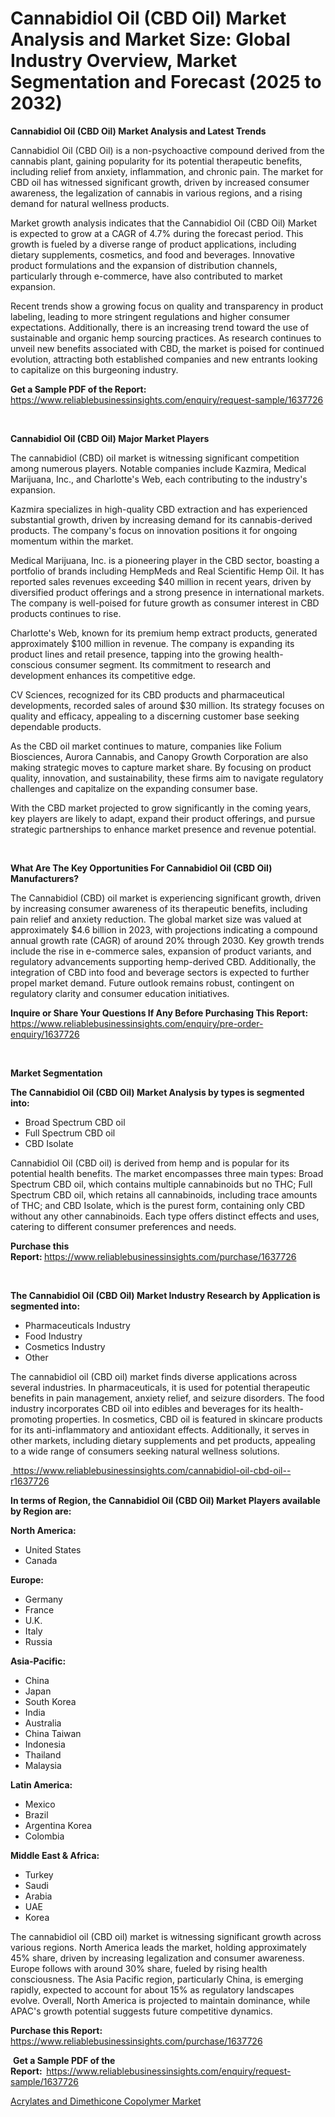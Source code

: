 <p><h1>Cannabidiol Oil (CBD Oil) Market Analysis and Market Size: Global Industry Overview, Market Segmentation and Forecast (2025 to 2032)</h1></p><p><strong>Cannabidiol Oil (CBD Oil) Market Analysis and Latest Trends</strong></p>
<p><p>Cannabidiol Oil (CBD Oil) is a non-psychoactive compound derived from the cannabis plant, gaining popularity for its potential therapeutic benefits, including relief from anxiety, inflammation, and chronic pain. The market for CBD oil has witnessed significant growth, driven by increased consumer awareness, the legalization of cannabis in various regions, and a rising demand for natural wellness products.</p><p>Market growth analysis indicates that the Cannabidiol Oil (CBD Oil) Market is expected to grow at a CAGR of 4.7% during the forecast period. This growth is fueled by a diverse range of product applications, including dietary supplements, cosmetics, and food and beverages. Innovative product formulations and the expansion of distribution channels, particularly through e-commerce, have also contributed to market expansion.</p><p>Recent trends show a growing focus on quality and transparency in product labeling, leading to more stringent regulations and higher consumer expectations. Additionally, there is an increasing trend toward the use of sustainable and organic hemp sourcing practices. As research continues to unveil new benefits associated with CBD, the market is poised for continued evolution, attracting both established companies and new entrants looking to capitalize on this burgeoning industry.</p></p>
<p><strong>Get a Sample PDF of the Report:&nbsp;</strong> <a href="https://www.reliablebusinessinsights.com/enquiry/request-sample/1637726?utm_campaign=3360&utm_medium=2&utm_source=Github&utm_content=ia&utm_term=23032025&utm_id=cannabidiol-oil-cbd-oil">https://www.reliablebusinessinsights.com/enquiry/request-sample/1637726</a></p>
<p>&nbsp;</p>
<p><strong>Cannabidiol Oil (CBD Oil) Major Market Players</strong></p>
<p><p>The cannabidiol (CBD) oil market is witnessing significant competition among numerous players. Notable companies include Kazmira, Medical Marijuana, Inc., and Charlotte's Web, each contributing to the industry's expansion.</p><p>Kazmira specializes in high-quality CBD extraction and has experienced substantial growth, driven by increasing demand for its cannabis-derived products. The company's focus on innovation positions it for ongoing momentum within the market.</p><p>Medical Marijuana, Inc. is a pioneering player in the CBD sector, boasting a portfolio of brands including HempMeds and Real Scientific Hemp Oil. It has reported sales revenues exceeding $40 million in recent years, driven by diversified product offerings and a strong presence in international markets. The company is well-poised for future growth as consumer interest in CBD products continues to rise.</p><p>Charlotte's Web, known for its premium hemp extract products, generated approximately $100 million in revenue. The company is expanding its product lines and retail presence, tapping into the growing health-conscious consumer segment. Its commitment to research and development enhances its competitive edge.</p><p>CV Sciences, recognized for its CBD products and pharmaceutical developments, recorded sales of around $30 million. Its strategy focuses on quality and efficacy, appealing to a discerning customer base seeking dependable products.</p><p>As the CBD oil market continues to mature, companies like Folium Biosciences, Aurora Cannabis, and Canopy Growth Corporation are also making strategic moves to capture market share. By focusing on product quality, innovation, and sustainability, these firms aim to navigate regulatory challenges and capitalize on the expanding consumer base.</p><p>With the CBD market projected to grow significantly in the coming years, key players are likely to adapt, expand their product offerings, and pursue strategic partnerships to enhance market presence and revenue potential.</p></p>
<p>&nbsp;</p>
<p><strong>What Are The Key Opportunities For Cannabidiol Oil (CBD Oil) Manufacturers?</strong></p>
<p><p>The Cannabidiol (CBD) oil market is experiencing significant growth, driven by increasing consumer awareness of its therapeutic benefits, including pain relief and anxiety reduction. The global market size was valued at approximately $4.6 billion in 2023, with projections indicating a compound annual growth rate (CAGR) of around 20% through 2030. Key growth trends include the rise in e-commerce sales, expansion of product variants, and regulatory advancements supporting hemp-derived CBD. Additionally, the integration of CBD into food and beverage sectors is expected to further propel market demand. Future outlook remains robust, contingent on regulatory clarity and consumer education initiatives.</p></p>
<p><strong>Inquire or Share Your Questions If Any Before Purchasing This Report:</strong> <a href="https://www.reliablebusinessinsights.com/enquiry/pre-order-enquiry/1637726?utm_campaign=3360&utm_medium=2&utm_source=Github&utm_content=ia&utm_term=23032025&utm_id=cannabidiol-oil-cbd-oil">https://www.reliablebusinessinsights.com/enquiry/pre-order-enquiry/1637726</a></p>
<p>&nbsp;</p>
<p><strong>Market Segmentation</strong></p>
<p><strong>The Cannabidiol Oil (CBD Oil) Market Analysis by types is segmented into:</strong></p>
<p><ul><li>Broad Spectrum CBD oil</li><li>Full Spectrum CBD oil</li><li>CBD Isolate</li></ul></p>
<p><p>Cannabidiol Oil (CBD oil) is derived from hemp and is popular for its potential health benefits. The market encompasses three main types: Broad Spectrum CBD oil, which contains multiple cannabinoids but no THC; Full Spectrum CBD oil, which retains all cannabinoids, including trace amounts of THC; and CBD Isolate, which is the purest form, containing only CBD without any other cannabinoids. Each type offers distinct effects and uses, catering to different consumer preferences and needs.</p></p>
<p><strong>Purchase this Report:&nbsp;</strong><a href="https://www.reliablebusinessinsights.com/purchase/1637726?utm_campaign=3360&utm_medium=2&utm_source=Github&utm_content=ia&utm_term=23032025&utm_id=cannabidiol-oil-cbd-oil">https://www.reliablebusinessinsights.com/purchase/1637726</a></p>
<p>&nbsp;</p>
<p><strong>The Cannabidiol Oil (CBD Oil) Market Industry Research by Application is segmented into:</strong></p>
<p><ul><li>Pharmaceuticals Industry</li><li>Food Industry</li><li>Cosmetics Industry</li><li>Other</li></ul></p>
<p><p>The cannabidiol oil (CBD oil) market finds diverse applications across several industries. In pharmaceuticals, it is used for potential therapeutic benefits in pain management, anxiety relief, and seizure disorders. The food industry incorporates CBD oil into edibles and beverages for its health-promoting properties. In cosmetics, CBD oil is featured in skincare products for its anti-inflammatory and antioxidant effects. Additionally, it serves in other markets, including dietary supplements and pet products, appealing to a wide range of consumers seeking natural wellness solutions.</p></p>
<p><a href="https://www.reliablebusinessinsights.com/cannabidiol-oil-cbd-oil--r1637726?utm_campaign=3360&utm_medium=2&utm_source=Github&utm_content=ia&utm_term=23032025&utm_id=cannabidiol-oil-cbd-oil">&nbsp;https://www.reliablebusinessinsights.com/cannabidiol-oil-cbd-oil--r1637726</a></p>
<p><strong>In terms of Region, the Cannabidiol Oil (CBD Oil) Market Players available by Region are:</strong></p>
<p>
    <p> <strong> North America: </strong>
        <ul>
            <li>United States</li>
            <li>Canada</li>
        </ul>
        </p> 
    <p> <strong> Europe: </strong>
        <ul>
            <li>Germany</li>
            <li>France</li>
            <li>U.K.</li>
            <li>Italy</li>
            <li>Russia</li>
        </ul>
        </p> 
    <p> <strong> Asia-Pacific: </strong>
        <ul>
            <li>China</li>
            <li>Japan</li>
            <li>South Korea</li>
            <li>India</li>
            <li>Australia</li>
            <li>China Taiwan</li>
            <li>Indonesia</li>
            <li>Thailand</li>
            <li>Malaysia</li>
        </ul>
        </p> 
    <p> <strong> Latin America: </strong>
        <ul>
            <li>Mexico</li>
            <li>Brazil</li>
            <li>Argentina Korea</li>
            <li>Colombia</li>
        </ul>
        </p> 
    <p> <strong> Middle East & Africa: </strong>
        <ul>
            <li>Turkey</li>
            <li>Saudi</li>
            <li>Arabia</li>
            <li>UAE</li>
            <li>Korea</li>
        </ul>
    </p>
    </p>
<p><p>The cannabidiol oil (CBD oil) market is witnessing significant growth across various regions. North America leads the market, holding approximately 45% share, driven by increasing legalization and consumer awareness. Europe follows with around 30% share, fueled by rising health consciousness. The Asia Pacific region, particularly China, is emerging rapidly, expected to account for about 15% as regulatory landscapes evolve. Overall, North America is projected to maintain dominance, while APAC's growth potential suggests future competitive dynamics.</p></p>
<p><strong>Purchase this Report: </strong><a href="https://www.reliablebusinessinsights.com/purchase/1637726?utm_campaign=3360&utm_medium=2&utm_source=Github&utm_content=ia&utm_term=23032025&utm_id=cannabidiol-oil-cbd-oil">https://www.reliablebusinessinsights.com/purchase/1637726</a></p>
<p>&nbsp;<strong>Get a Sample PDF of the Report:&nbsp;&nbsp;</strong><a href="https://www.reliablebusinessinsights.com/enquiry/request-sample/1637726?utm_campaign=3360&utm_medium=2&utm_source=Github&utm_content=ia&utm_term=23032025&utm_id=cannabidiol-oil-cbd-oil">https://www.reliablebusinessinsights.com/enquiry/request-sample/1637726</a></p>
<p><strong></strong></p>
<p><p><a href="https://github.com/kolffmaris58/Market-Research-Report-List-1/blob/main/acrylates-and-dimethicone-copolymer-market.md?utm_campaign=3360&utm_medium=2&utm_source=Github&utm_content=ia&utm_term=23032025&utm_id=cannabidiol-oil-cbd-oil">Acrylates and Dimethicone Copolymer Market</a></p></p>